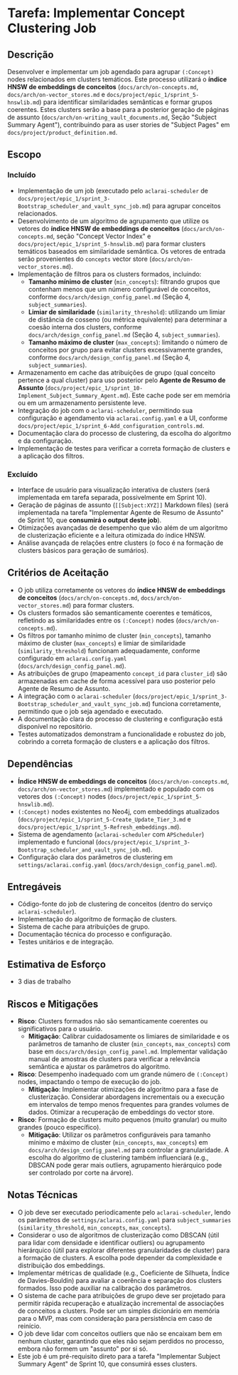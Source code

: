 # Tarefa: Implementar Concept Clustering Job

## Descrição
Desenvolver e implementar um job agendado para agrupar `(:Concept)` nodes relacionados em clusters temáticos. Este processo utilizará o **índice HNSW de embeddings de conceitos** (`docs/arch/on-concepts.md`, `docs/arch/on-vector_stores.md` e `docs/project/epic_1/sprint_5-hnswlib.md`) para identificar similaridades semânticas e formar grupos coerentes. Estes clusters serão a base para a posterior geração de páginas de assunto (`docs/arch/on-writing_vault_documents.md`, Seção "Subject Summary Agent"), contribuindo para as user stories de "Subject Pages" em `docs/project/product_definition.md`.

## Escopo

### Incluído
- Implementação de um job (executado pelo `aclarai-scheduler` de `docs/project/epic_1/sprint_3-Bootstrap_scheduler_and_vault_sync_job.md`) para agrupar conceitos relacionados.
- Desenvolvimento de um algoritmo de agrupamento que utilize os vetores do **índice HNSW de embeddings de conceitos** (`docs/arch/on-concepts.md`, seção "Concept Vector Index" e `docs/project/epic_1/sprint_5-hnswlib.md`) para formar clusters temáticos baseados em similaridade semântica. Os vetores de entrada serão provenientes do `concepts` vector store (`docs/arch/on-vector_stores.md`).
- Implementação de filtros para os clusters formados, incluindo:
    - **Tamanho mínimo de cluster** (`min_concepts`): filtrando grupos que contenham menos que um número configurável de conceitos, conforme `docs/arch/design_config_panel.md` (Seção 4, `subject_summaries`).
    - **Limiar de similaridade** (`similarity_threshold`): utilizando um limiar de distância de cosseno (ou métrica equivalente) para determinar a coesão interna dos clusters, conforme `docs/arch/design_config_panel.md` (Seção 4, `subject_summaries`).
    - **Tamanho máximo de cluster** (`max_concepts`): limitando o número de conceitos por grupo para evitar clusters excessivamente grandes, conforme `docs/arch/design_config_panel.md` (Seção 4, `subject_summaries`).
- Armazenamento em cache das atribuições de grupo (qual conceito pertence a qual cluster) para uso posterior pelo **Agente de Resumo de Assunto** (`docs/project/epic_1/sprint_10-Implement_Subject_Summary_Agent.md`). Este cache pode ser em memória ou em um armazenamento persistente leve.
- Integração do job com o `aclarai-scheduler`, permitindo sua configuração e agendamento via `aclarai.config.yaml` e a UI, conforme `docs/project/epic_1/sprint_6-Add_configuration_controls.md`.
- Documentação clara do processo de clustering, da escolha do algoritmo e da configuração.
- Implementação de testes para verificar a correta formação de clusters e a aplicação dos filtros.

### Excluído
- Interface de usuário para visualização interativa de clusters (será implementada em tarefa separada, possivelmente em Sprint 10).
- Geração de páginas de assunto (`[[Subject:XYZ]]` Markdown files) (será implementada na tarefa "Implementar Agente de Resumo de Assunto" de Sprint 10, que **consumirá o output deste job**).
- Otimizações avançadas de desempenho que vão além de um algoritmo de clusterização eficiente e a leitura otimizada do índice HNSW.
- Análise avançada de relações entre clusters (o foco é na formação de clusters básicos para geração de sumários).

## Critérios de Aceitação
- O job utiliza corretamente os vetores do **índice HNSW de embeddings de conceitos** (`docs/arch/on-concepts.md`, `docs/arch/on-vector_stores.md`) para formar clusters.
- Os clusters formados são semanticamente coerentes e temáticos, refletindo as similaridades entre os `(:Concept)` nodes (`docs/arch/on-concepts.md`).
- Os filtros por tamanho mínimo de cluster (`min_concepts`), tamanho máximo de cluster (`max_concepts`) e limiar de similaridade (`similarity_threshold`) funcionam adequadamente, conforme configurado em `aclarai.config.yaml` (`docs/arch/design_config_panel.md`).
- As atribuições de grupo (mapeamento `concept_id` para `cluster_id`) são armazenadas em cache de forma acessível para uso posterior pelo Agente de Resumo de Assunto.
- A integração com o `aclarai-scheduler` (`docs/project/epic_1/sprint_3-Bootstrap_scheduler_and_vault_sync_job.md`) funciona corretamente, permitindo que o job seja agendado e executado.
- A documentação clara do processo de clustering e configuração está disponível no repositório.
- Testes automatizados demonstram a funcionalidade e robustez do job, cobrindo a correta formação de clusters e a aplicação dos filtros.

## Dependências
- **Índice HNSW de embeddings de conceitos** (`docs/arch/on-concepts.md`, `docs/arch/on-vector_stores.md`) implementado e populado com os vetores dos `(:Concept)` nodes (`docs/project/epic_1/sprint_5-hnswlib.md`).
- `(:Concept)` nodes existentes no Neo4j, com embeddings atualizados (`docs/project/epic_1/sprint_5-Create_Update_Tier_3.md` e `docs/project/epic_1/sprint_5-Refresh_embeddings.md`).
- Sistema de agendamento (`aclarai-scheduler` com `APScheduler`) implementado e funcional (`docs/project/epic_1/sprint_3-Bootstrap_scheduler_and_vault_sync_job.md`).
- Configuração clara dos parâmetros de clustering em `settings/aclarai.config.yaml` (`docs/arch/design_config_panel.md`).

## Entregáveis
- Código-fonte do job de clustering de conceitos (dentro do serviço `aclarai-scheduler`).
- Implementação do algoritmo de formação de clusters.
- Sistema de cache para atribuições de grupo.
- Documentação técnica do processo e configuração.
- Testes unitários e de integração.

## Estimativa de Esforço
- 3 dias de trabalho

## Riscos e Mitigações
- **Risco**: Clusters formados não são semanticamente coerentes ou significativos para o usuário.
  - **Mitigação**: Calibrar cuidadosamente os limiares de similaridade e os parâmetros de tamanho de cluster (`min_concepts`, `max_concepts`) com base em `docs/arch/design_config_panel.md`. Implementar validação manual de amostras de clusters para verificar a relevância semântica e ajustar os parâmetros do algoritmo.
- **Risco**: Desempenho inadequado com um grande número de `(:Concept)` nodes, impactando o tempo de execução do job.
  - **Mitigação**: Implementar otimizações de algoritmo para a fase de clusterização. Considerar abordagens incrementais ou a execução em intervalos de tempo menos frequentes para grandes volumes de dados. Otimizar a recuperação de embeddings do vector store.
- **Risco**: Formação de clusters muito pequenos (muito granular) ou muito grandes (pouco específico).
  - **Mitigação**: Utilizar os parâmetros configuráveis para tamanho mínimo e máximo de cluster (`min_concepts`, `max_concepts`) em `docs/arch/design_config_panel.md` para controlar a granularidade. A escolha do algoritmo de clustering também influenciará (e.g., DBSCAN pode gerar mais outliers, agrupamento hierárquico pode ser controlado por corte na árvore).

## Notas Técnicas
- O job deve ser executado periodicamente pelo `aclarai-scheduler`, lendo os parâmetros de `settings/aclarai.config.yaml` para `subject_summaries` (`similarity_threshold`, `min_concepts`, `max_concepts`).
- Considerar o uso de algoritmos de clusterização como DBSCAN (útil para lidar com densidade e identificar outliers) ou agrupamento hierárquico (útil para explorar diferentes granularidades de cluster) para a formação de clusters. A escolha pode depender da complexidade e distribuição dos embeddings.
- Implementar métricas de qualidade (e.g., Coeficiente de Silhueta, Índice de Davies-Bouldin) para avaliar a coerência e separação dos clusters formados. Isso pode auxiliar na calibração dos parâmetros.
- O sistema de cache para atribuições de grupo deve ser projetado para permitir rápida recuperação e atualização incremental de associações de conceitos a clusters. Pode ser um simples dicionário em memória para o MVP, mas com consideração para persistência em caso de reinício.
- O job deve lidar com conceitos outliers que não se encaixam bem em nenhum cluster, garantindo que eles não sejam perdidos no processo, embora não formem um "assunto" por si só.
- Este job é um pré-requisito direto para a tarefa "Implementar Subject Summary Agent" de Sprint 10, que consumirá esses clusters.
